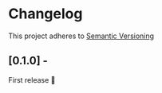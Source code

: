 # Changelog

This project adheres to [Semantic Versioning](http://semver.org)

## [0.1.0] -
First release :tada:
